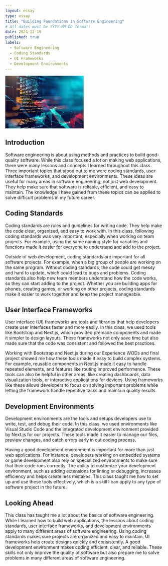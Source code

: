 ```yaml
---
layout: essay
type: essay
title: "Building Foundations in Software Engineering"
# All dates must be YYYY-MM-DD format!
date: 2024-12-18
published: true
labels:
  - Software Engineering
  - Coding Standards
  - UI Frameworks
  - Development Environments
---
```


<img width="250px" class="rounded float-start pe-4" src="../img/se-logo.jpg">

## Introduction
Software engineering is about using methods and practices to build good-quality software. While this class focused a lot on making web applications, there were many lessons and concepts I learned throughout this class. Three important topics that stood out to me were coding standards, user interface frameworks, and development environments. These ideas are useful for many areas in software engineering, not just web development. They help make sure that software is reliable, efficient, and easy to maintain. The knowledge I have gained from these topics can be applied to solve difficult problems in my future career.

## Coding Standards

Coding standards are rules and guidelines for writing code. They help make the code clear, organized, and easy to work with. In this class, following coding standards was very important, especially when working on team projects. For example, using the same naming style for variables and functions made it easier for everyone to understand and add to the project.

Outside of web development, coding standards are important for all software projects. For example, when a big group of people are working on the same program. Without coding standards, the code could get messy and hard to update, which could lead to bugs and problems. Coding standards also help new team members understand how the code works, so they can start adding to the project. Whether you are building apps for phones, creating games, or working on other projects, coding standards make it easier to work together and keep the project manageable.

## User Interface Frameworks

User interface (UI) frameworks are tools and libraries that help developers create user interfaces faster and more easily. In this class, we used tools like Bootstrap and Next.js, which provided premade components and made it simpler to design layouts. These frameworks not only save time but also made sure that the code was consistent and followed the best practices.

Working with Bootstrap and Next.js during our Experience WODs and final project showed me how these tools made it easy to build complex systems. For example, reusable components in Next.js made it easy to handle repeated elements, and features like routing improved performance. These tools can also be helpful in other areas, like creating dashboards, data visualization tools, or interactive applications for devices. Using frameworks like these allows developers to focus on solving important problems while letting the framework handle repetitive tasks and maintain quality results.

## Development Environments

Development environments are the tools and setups developers use to write, test, and debug their code. In this class, we used environments like Visual Studio Code and the integrated development environment provided by Next.js for our projects. These tools made it easier to manage our files, preview changes, and catch errors early in out coding process.

Having a good development environment is important for more than just web applications. For instance, developers working on embedded systems or game development also rely on specialized environments to make sure that their code runs correctly. The ability to customize your development environment, such as adding extensions for linting or debugging, increases efficiency and helps create less mistakes. This class taught me how to set up and use these tools effectively, which is a skill I can apply to any type of software project in the future.

## Looking Ahead

This class has taught me a lot about the basics of software engineering. While I learned how to build web applications, the lessons about coding standards, user interface frameworks, and development environments apply to many different areas of software engineering. Using coding standards makes sure projects are organized and easy to maintain. UI frameworks help create designs quickly and consistently. A good development environment makes coding efficient, clear, and reliable. These skills not only improve the quality of software but also prepare me to solve problems in many different areas of software engineering.
